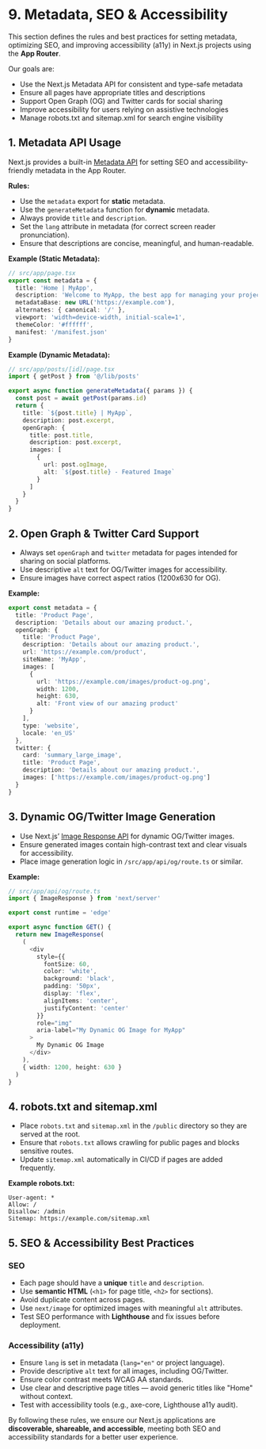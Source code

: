 # 9. Metadata, SEO & Accessibility

This section defines the rules and best practices for setting metadata, optimizing SEO, and improving accessibility (a11y) in Next.js projects using the **App Router**.

Our goals are:
- Use the Next.js Metadata API for consistent and type-safe metadata
- Ensure all pages have appropriate titles and descriptions
- Support Open Graph (OG) and Twitter cards for social sharing
- Improve accessibility for users relying on assistive technologies
- Manage robots.txt and sitemap.xml for search engine visibility


## 1. Metadata API Usage

Next.js provides a built-in [Metadata API](https://nextjs.org/docs/app/building-your-application/optimizing/metadata) for setting SEO and accessibility-friendly metadata in the App Router.

**Rules:**
- Use the `metadata` export for **static** metadata.
- Use the `generateMetadata` function for **dynamic** metadata.
- Always provide `title` and `description`.
- Set the `lang` attribute in metadata (for correct screen reader pronunciation).
- Ensure that descriptions are concise, meaningful, and human-readable.

**Example (Static Metadata):**

```ts
// src/app/page.tsx
export const metadata = {
  title: 'Home | MyApp',
  description: 'Welcome to MyApp, the best app for managing your projects.',
  metadataBase: new URL('https://example.com'),
  alternates: { canonical: '/' },
  viewport: 'width=device-width, initial-scale=1',
  themeColor: '#ffffff',
  manifest: '/manifest.json'
}
````

**Example (Dynamic Metadata):**

```ts
// src/app/posts/[id]/page.tsx
import { getPost } from '@/lib/posts'

export async function generateMetadata({ params }) {
  const post = await getPost(params.id)
  return {
    title: `${post.title} | MyApp`,
    description: post.excerpt,
    openGraph: {
      title: post.title,
      description: post.excerpt,
      images: [
        {
          url: post.ogImage,
          alt: `${post.title} - Featured Image`
        }
      ]
    }
  }
}
```


## 2. Open Graph & Twitter Card Support

* Always set `openGraph` and `twitter` metadata for pages intended for sharing on social platforms.
* Use descriptive `alt` text for OG/Twitter images for accessibility.
* Ensure images have correct aspect ratios (1200x630 for OG).

**Example:**

```ts
export const metadata = {
  title: 'Product Page',
  description: 'Details about our amazing product.',
  openGraph: {
    title: 'Product Page',
    description: 'Details about our amazing product.',
    url: 'https://example.com/product',
    siteName: 'MyApp',
    images: [
      {
        url: 'https://example.com/images/product-og.png',
        width: 1200,
        height: 630,
        alt: 'Front view of our amazing product'
      }
    ],
    type: 'website',
    locale: 'en_US'
  },
  twitter: {
    card: 'summary_large_image',
    title: 'Product Page',
    description: 'Details about our amazing product.',
    images: ['https://example.com/images/product-og.png']
  }
}
```


## 3. Dynamic OG/Twitter Image Generation

* Use Next.js’ [Image Response API](https://nextjs.org/docs/app/api-reference/functions/image-response) for dynamic OG/Twitter images.
* Ensure generated images contain high-contrast text and clear visuals for accessibility.
* Place image generation logic in `/src/app/api/og/route.ts` or similar.

**Example:**

```ts
// src/app/api/og/route.ts
import { ImageResponse } from 'next/server'

export const runtime = 'edge'

export async function GET() {
  return new ImageResponse(
    (
      <div
        style={{
          fontSize: 60,
          color: 'white',
          background: 'black',
          padding: '50px',
          display: 'flex',
          alignItems: 'center',
          justifyContent: 'center'
        }}
        role="img"
        aria-label="My Dynamic OG Image for MyApp"
      >
        My Dynamic OG Image
      </div>
    ),
    { width: 1200, height: 630 }
  )
}
```


## 4. robots.txt and sitemap.xml

* Place `robots.txt` and `sitemap.xml` in the `/public` directory so they are served at the root.
* Ensure that `robots.txt` allows crawling for public pages and blocks sensitive routes.
* Update `sitemap.xml` automatically in CI/CD if pages are added frequently.

**Example robots.txt:**

```
User-agent: *
Allow: /
Disallow: /admin
Sitemap: https://example.com/sitemap.xml
```


## 5. SEO & Accessibility Best Practices

### SEO

* Each page should have a **unique** `title` and `description`.
* Use **semantic HTML** (`<h1>` for page title, `<h2>` for sections).
* Avoid duplicate content across pages.
* Use `next/image` for optimized images with meaningful `alt` attributes.
* Test SEO performance with **Lighthouse** and fix issues before deployment.

### Accessibility (a11y)

* Ensure `lang` is set in metadata (`lang="en"` or project language).
* Provide descriptive `alt` text for all images, including OG/Twitter.
* Ensure color contrast meets WCAG AA standards.
* Use clear and descriptive page titles — avoid generic titles like "Home" without context.
* Test with accessibility tools (e.g., axe-core, Lighthouse a11y audit).


By following these rules, we ensure our Next.js applications are **discoverable, shareable, and accessible**, meeting both SEO and accessibility standards for a better user experience.
